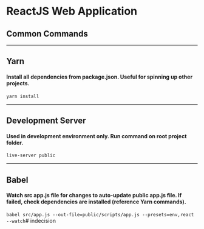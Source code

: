 # ReactJS Web Application

## Common Commands
---
## Yarn
#### Install all dependencies from package.json. Useful for spinning up other projects.
`yarn install`

---

## Development Server
#### Used in development environment only. Run command on root project folder.
`live-server public`

---

## Babel
#### Watch src app.js file for changes to auto-update public app.js file. If failed, check dependencies are installed (reference Yarn commands).
`babel src/app.js --out-file=public/scripts/app.js --presets=env,react --watch`# indecision
